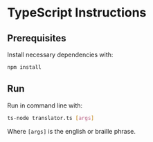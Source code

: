 # TypeScript Instructions

## Prerequisites
Install necessary dependencies with:
```bash
npm install
```
## Run
Run in command line with:
```bash
ts-node translator.ts [args]
```

Where `[args]` is the english or braille phrase.
